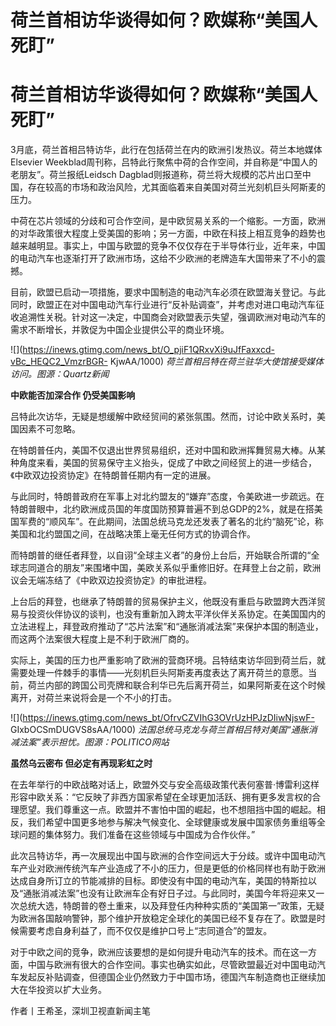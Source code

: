 # 荷兰首相访华谈得如何？欧媒称“美国人死盯”

# 荷兰首相访华谈得如何？欧媒称“美国人死盯”

3月底，荷兰首相吕特访华，此行在包括荷兰在内的欧洲引发热议。荷兰本地媒体Elsevier
Weekblad周刊称，吕特此行聚焦中荷的合作空间，并自称是“中国人的老朋友”。荷兰报纸Leidsch
Dagblad则报道称，荷兰将大规模的芯片出口至中国，存在较高的市场和政治风险，尤其面临着来自美国对荷兰光刻机巨头阿斯麦的压力。

中荷在芯片领域的分歧和可合作空间，是中欧贸易关系的一个缩影。一方面，欧洲的对华政策很大程度上受美国的影响；另一方面，中欧在科技上相互竞争的趋势也越来越明显。事实上，中国与欧盟的竞争不仅仅存在于半导体行业，近年来，中国的电动汽车也逐渐打开了欧洲市场，这给不少欧洲的老牌造车大国带来了不小的震撼。

目前，欧盟已启动一项措施，要求中国制造的电动汽车必须在欧盟海关登记。与此同时，欧盟正在对中国电动汽车行业进行“反补贴调查”，并考虑对进口电动汽车征收追溯性关税。针对这一决定，中国商会对欧盟表示失望，强调欧洲对电动汽车的需求不断增长，并敦促为中国企业提供公平的商业环境。

![](https://inews.gtimg.com/news_bt/O_pjiF1QRxvXi9uJfFaxxcd-vBc_HEQC2_VmzrBGR-
KjwAA/1000) _荷兰首相吕特在荷兰驻华大使馆接受媒体访问。图源：Quartz新闻_

**中欧能否加深合作 仍受美国影响**

吕特此次访华，无疑是想缓解中欧经贸间的紧张氛围。然而，讨论中欧关系时，美国因素不可忽略。

在特朗普任内，美国不仅退出世界贸易组织，还对中国和欧洲挥舞贸易大棒。从某种角度来看，美国的贸易保守主义抬头，促成了中欧之间经贸上的进一步结合，《中欧双边投资协定》在特朗普任期内有一定的进展。

与此同时，特朗普政府在军事上对北约盟友的“嫌弃”态度，令美欧进一步疏远。在特朗普眼中，北约欧洲成员国的年度国防预算普遍不到总GDP的2%，就是在搭美国军费的“顺风车”。在此期间，法国总统马克龙还发表了著名的北约“脑死”论，称美国和北约盟国之间，在战略决策上毫无任何方式的协调合作。

而特朗普的继任者拜登，以自诩“全球主义者”的身份上台后，开始联合所谓的“全球志同道合的朋友”来围堵中国，美欧关系似乎重修旧好。在拜登上台之前，欧洲议会无端冻结了《中欧双边投资协定》的审批进程。

上台后的拜登，也继承了特朗普的贸易保护主义，他既没有重启与欧盟跨大西洋贸易与投资伙伴协议的谈判，也没有重新加入跨太平洋伙伴关系协定。在美国国内的立法进程上，拜登政府推动了“芯片法案”和“通胀消减法案”来保护本国的制造业，而这两个法案很大程度上是不利于欧洲厂商的。

实际上，美国的压力也严重影响了欧洲的营商环境。吕特结束访华回到荷兰后，就需要处理一件棘手的事情——光刻机巨头阿斯麦再度表达了离开荷兰的意愿。当前，荷兰内部的跨国公司壳牌和联合利华已先后离开荷兰，如果阿斯麦在这个时候离开，对荷兰来说将会是一个不小的打击。

![](https://inews.gtimg.com/news_bt/OfrvCZVIhG3OVrUzHPJzDIiwNjswF-
GIxbOCSmDUGVS8sAA/1000) _法国总统马克龙与荷兰首相吕特对美国“通胀消减法案”表示担忧。图源：POLITICO网站_

**虽然乌云密布 但必定有再现彩虹之时**

在去年举行的中欧战略对话上，欧盟外交与安全高级政策代表何塞普·博雷利这样形容中欧关系：“它反映了非西方国家希望在全球更加活跃、拥有更多发言权的合理愿望。我们尊重这一点。欧盟并不害怕中国的崛起，也不想阻挡中国的崛起。相反，我们希望中国更多地参与解决气候变化、全球健康或发展中国家债务重组等全球问题的集体努力。我们准备在这些领域与中国成为合作伙伴。”

此次吕特访华，再一次展现出中国与欧洲的合作空间远大于分歧。或许中国电动汽车产业对欧洲传统汽车产业造成了不小的压力，但是更低的价格同样也有助于欧洲达成自身所订立的节能减排的目标。即使没有中国的电动汽车，美国的特斯拉以及“通胀消减法案”也没有让欧洲车企有好日子过。与此同时，美国今年将迎来又一次总统大选，特朗普的卷土重来，以及拜登任内种种实质的“美国第一”政策，无疑为欧洲各国敲响警钟，那个维护开放稳定全球化的美国已经不复存在了。欧盟是时候需要考虑自身利益了，而不仅仅是维护口号上“志同道合”的盟友。

对于中欧之间的竞争，欧洲应该要想的是如何提升电动汽车的技术。而在这一方面，中国与欧洲有很大的合作空间。事实也确实如此，尽管欧盟最近对中国电动汽车发起反补贴调查，但德国企业仍然致力于中国市场，德国汽车制造商也正继续加大在华投资以扩大业务。

作者丨王希圣，深圳卫视直新闻主笔

